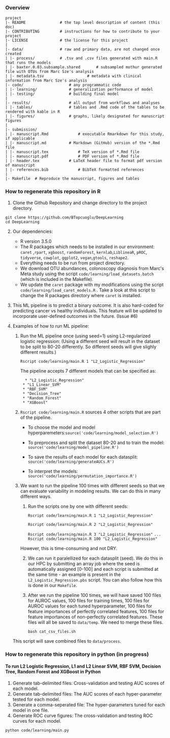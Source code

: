 ### Overview

	project
	|- README         		# the top level description of content (this doc)
	|- CONTRIBUTING    		# instructions for how to contribute to your project
	|- LICENSE         		# the license for this project
	|
	|- data/           		# raw and primary data, are not changed once created
	| |- process/     		# .tsv and .csv files generated with main.R that runs the models
	| |- baxter.0.03.subsample.shared      	# subsampled mothur generated file with OTUs from Marc Sze's analysis
	| |- metadata.tsv     		        # metadata with clinical information from Marc Sze's analysis 		
	|- code/          			# any programmatic code
	| |- learning/    			# generalization performance of model
	| |- testing/     			# building final model
	|
	|- results/        			# all output from workflows and analyses
	| |- tables/      			# tables and .Rmd code of the tables to be rendered with kable in R
	| |- figures/     			# graphs, likely designated for manuscript figures
	|
	|- submission/
	| |- manuscript.Rmd 			# executable Rmarkdown for this study, if applicable
	| |- manuscript.md 			# Markdown (GitHub) version of the *.Rmd file 
	| |- manuscript.tex 			# TeX version of *.Rmd file 
	| |- manuscript.pdf 			# PDF version of *.Rmd file 
	| |- header.tex 			# LaTeX header file to format pdf version of manuscript 
	| |- references.bib 			# BibTeX formatted references 
	|
	|- Makefile	 # Reproduce the manuscript, figures and tables



### How to regenerate this repository in R

1. Clone the Github Repository and change directory to the project directory. 

```
git clone https://github.com/BTopcuoglu/DeepLearning
cd DeepLearning
```

2. Our dependencies:

	* R version 3.5.0 
	* The R packages which needs to be installed in our environment: `caret` ,`rpart`, `xgboost`, `randomForest`, `kernlab`,`LiblineaR`, `pROC`, `tidyverse`, `cowplot`, `ggplot2`, `vegan`,`gtools`, `reshape2`. 
	* Everything needs to be run from project directory.
	* We download OTU abundances, colonoscopy diagnosis from Marc's Meta study using the script ```code/learning/load_datasets.batch``` (which is included in the Makefile).
	* We update the `caret` package with my modifications using the script ```code/learning/load_caret_models.R``` . Take a look at this script to change the R packages directory where `caret` is installed. 
	
3. This ML pipeline is to predict a binary outcome. It is also hard-coded for predicting cancer vs healthy individuals. This feature will be updated to incorporate user-defined outcomes in the future. (Issue #6)
	
4. Examples of how to run ML pipeline:

	1. Run the ML pipeline once (using seed=1) using L2-regularized logistic regression: (Using a different seed will result in the dataset to be split to 80-20 differently. So different seeds will give slighly different results.)
	
		```Rscript code/learning/main.R 1 "L2_Logistic_Regression"```
	
		The pipeline accepts 7 different models that can be specified as:
	
	    	 * "L2_Logistic_Regression"
	     	* "L1_Linear_SVM"
	     	* "RBF_SVM"
	     	* "Decision_Tree"
	     	* "Random_Forest" 
	     	* "XGBoost" 
	     
	 2. `Rscript code/learning/main.R` sources 4 other scripts that are part of the pipeline. 
	 
	 	* To choose the model and model hyperparemeters:`source('code/learning/model_selection.R')`
	 
	 	* To preprocess and split the dataset 80-20 and to train the model: `source('code/learning/model_pipeline.R')`
	 
	 	* To save the results of each model for each datasplit: `source('code/learning/generateAUCs.R')`
	 
	 	* To interpret the models: `source('code/learning/permutation_importance.R')`
	
	 3. We want to run the pipeline 100 times with different seeds so that we can evaluate variability in modeling results. We can do this in many different ways. 
	
		1. Run the scripts one by one with different seeds:
	
			```Rscript code/learning/main.R 1 "L2_Logistic_Regression"```
	
			```Rscript code/learning/main.R 2 "L2_Logistic_Regression"```
	
			```Rscript code/learning/main.R 3 "L2_Logistic_Regression"```
						`...`
			```Rscript code/learning/main.R 100 "L2_Logistic_Regression"```
	
		However, this is time-consuming and not DRY.
	
		2. We can run it paralellized for each datasplit (seed). We do this in our HPC by submitting an array job where the seed is automatically assigned [0-100] and each script is submitted at the same time - an example is present in the `L2_Logistic_Regression.pbs` script. You can also follow how this is done in our `Makefile`.
	
		3. After we run the pipeline 100 times, we will have saved 100 files for AUROC values, 100 files for training times, 100 files for AUROC values for each tuned hyperparameter, 100 files for feature importances of perfectly correlated features, 100 files for feature importances of non-perfectly correlated features. These files will all be saved to `data/temp`. We need to merge these files.
	
			```bash cat_csv_files.sh```
	
	This script will save combined files to `data/process`. 
	
	

### How to regenerate this repository in python (in progress)


#### To run L2 Logistic Regression, L1 and L2 Linear SVM, RBF SVM, Decision Tree, Random Forest and XGBoost in Python
1. Generate tab-delimited files: Cross-validation and testing AUC scores of each model.
2. Generate tab-delimited files: The AUC scores of each hyper-parameter tested for each model.
3. Generate a comma-seperated file: The hyper-parameters tuned for each model in one file.
4. Generate ROC curve figures: The cross-validation and testing ROC curves for each model. 

```
python code/learning/main.py
```


